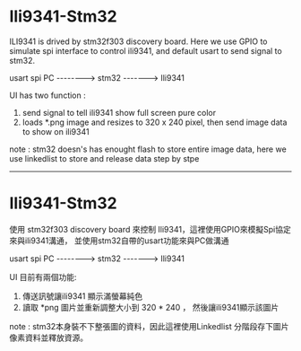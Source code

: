 # Ili9341-Stm32

ILI9341 is drived by stm32f303 discovery board. Here we use GPIO to simulate spi interface to control ili9341,
and default usart to send signal to stm32.

   usart           spi
PC --------> stm32 -------> Ili9341

UI has two function :
1. send signal to tell ili9341 show full screen pure color
2. loads *.png image and resizes to 320 x 240 pixel, then send image data to show on ili9341

note : stm32 doesn's has enought flash to store entire image data, here we use linkedlist to store and release data step by stpe

---------------------------------------------------------------------------------------------------------------------------------
# Ili9341-Stm32

使用 stm32f303 discovery board 來控制 Ili9341，這裡使用GPIO來模擬Spi協定來與ili9341溝通，
並使用stm32自帶的usart功能來與PC做溝通

 usart            spi
PC --------> stm32 -------> Ili9341

UI 目前有兩個功能:
1. 傳送訊號讓ili9341 顯示滿螢幕純色
2. 讀取 *png 圖片並重新調整大小到 320 * 240 ， 然後讓ili9341顯示該圖片

note : stm32本身裝不下整張圖的資料，因此這裡使用Linkedlist 分階段存下圖片像素資料並釋放資源。
